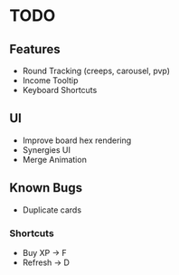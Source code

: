 # TODO

## Features

* Round Tracking (creeps, carousel, pvp)
* Income Tooltip
* Keyboard Shortcuts
## UI

* Improve board hex rendering
* Synergies UI
* Merge Animation

## Known Bugs
* Duplicate cards

### Shortcuts

* Buy XP -> F
* Refresh -> D